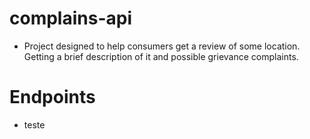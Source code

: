 # complains-api

-   Project designed to help consumers get a review of some location. Getting a brief description of it and possible grievance complaints.

# Endpoints

- teste
